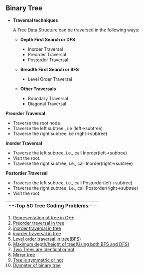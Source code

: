 ## Binary Tree 

- **Traversal techniques**

  A Tree Data Structure can be traversed in the following ways:

  - **Depth First Search or DFS**
    - Inorder Traversal
    - Preorder Traversal
    - Postorder Traversal

  - **Breadth First Search or BFS**
    - Level Order Traversal

  - **Other Traversals**
    - Boundary Traversal
    - Diagonal Traversal


**Preorder Traversal**
- Traverse the root node 
- Traverse the left subtree , i:e (left->subtree)
- Traverse the right subtree, i:e (right->subtree)

**Inorder Traversal**
- Traverse the left subtree, i.e., call Inorder(left->subtree)
- Visit the root.
- Traverse the right subtree, i.e., call Inorder(right->subtree)

**Postorder Traversal**
- Traverse the left subtree, i.e., call Postorder(left->subtree)
- Traverse the right subtree, i.e., call Postorder(right->subtree)
- Visit the root

| --:Top 50 Tree Coding Problems:--  |
|------------------------------|
 1. [Representation of tree in C++ ](https://github.com/Abrahul-107/DSA_CHALLENGE/blob/main/Tree/01_representation.cpp)
 2. [Preorder traversal in tree ](https://github.com/Abrahul-107/DSA_CHALLENGE/blob/main/Tree/02_preorder_traversal.cpp) 
 3. [inorder traversal in tree ](https://github.com/Abrahul-107/DSA_CHALLENGE/blob/main/Tree/03_inorder_traversal.cpp) 
 4. [inorder traversal in tree ](https://github.com/Abrahul-107/DSA_CHALLENGE/blob/main/Tree/04_postorder_traversal.cpp) 
 5. [Level order traversal in tree(BFS) ](https://github.com/Abrahul-107/DSA_CHALLENGE/blob/main/Tree/05_levelorder_traversal.cpp) 
 6. [Maximum depth/height of tree(Using both BFS and DFS) ](https://github.com/Abrahul-107/DSA_CHALLENGE/blob/main/Tree/06_maximum_depth.cpp) 
 7. [Two Trees are Identical or not](https://github.com/Abrahul-107/DSA_CHALLENGE/blob/main/Tree/07_identicaltree_check.cpp) 
 8. [Mirror tree](https://github.com/Abrahul-107/DSA_CHALLENGE/blob/main/Tree/08_mirror_tree.cpp) 
 9. [Tree is symmetric or not ](https://github.com/Abrahul-107/DSA_CHALLENGE/blob/main/Tree/09_symmetricornot.cpp) 
 10. [Diameter of binary tree ](https://github.com/Abrahul-107/DSA_CHALLENGE/blob/main/Tree/10_diameteroftree.cpp) 

